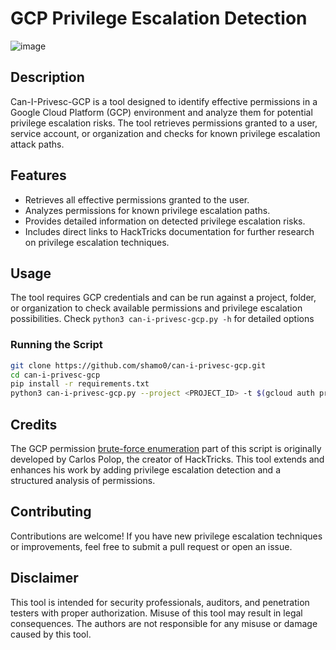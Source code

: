 # GCP Privilege Escalation Detection

![image](https://github.com/user-attachments/assets/c3c58751-dbd0-4553-85f6-771157a75b12)

## Description

Can-I-Privesc-GCP is a tool designed to identify effective permissions in a Google Cloud Platform (GCP) environment and analyze them for potential privilege escalation risks. The tool retrieves permissions granted to a user, service account, or organization and checks for known privilege escalation attack paths.



## Features

- Retrieves all effective permissions granted to the user.
- Analyzes permissions for known privilege escalation paths.
- Provides detailed information on detected privilege escalation risks.
- Includes direct links to HackTricks documentation for further research on privilege escalation techniques.

## Usage

The tool requires GCP credentials and can be run against a project, folder, or organization to check available permissions and privilege escalation possibilities. Check ```python3 can-i-privesc-gcp.py -h``` for detailed options

### Running the Script

```bash
git clone https://github.com/shamo0/can-i-privesc-gcp.git
cd can-i-privesc-gcp
pip install -r requirements.txt
python3 can-i-privesc-gcp.py --project <PROJECT_ID> -t $(gcloud auth print-access-token)
```


## Credits

The GCP permission [brute-force enumeration](https://github.com/carlospolop/bf_my_gcp_permissions) part of this script is originally developed by Carlos Polop, the creator of HackTricks. This tool extends and enhances his work by adding privilege escalation detection and a structured analysis of permissions.

## Contributing

Contributions are welcome! If you have new privilege escalation techniques or improvements, feel free to submit a pull request or open an issue.

## Disclaimer 

This tool is intended for security professionals, auditors, and penetration testers with proper authorization. Misuse of this tool may result in legal consequences. The authors are not responsible for any misuse or damage caused by this tool.
